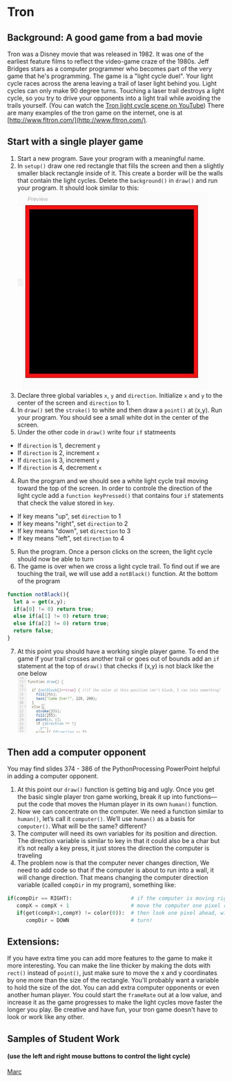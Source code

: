 Tron
====
Background: A good game from a bad movie
-----------------------------------------
Tron was a Disney movie that was released in 1982. It was one of the earliest feature films to reflect the video-game craze of the 1980s. Jeff Bridges stars as a computer programmer who becomes part of the very game that he's programming. The game is a "light cycle duel". Your light cycle races across the arena leaving a trail of laser light behind you. Light cycles can only make 90 degree turns. Touching a laser trail destroys a light cycle, so you try to drive your opponents into a light trail while avoiding the trails yourself. (You can watch the [Tron light cycle scene on YouTube](https://www.youtube.com/watch?v=-BZxGhNdz1k)) There are many examples of the tron game on the internet, one is at [http://www.fltron.com/](http://www.fltron.com/).
 

 
Start with a single player game
-------------------------------
1. Start a new program. Save your program with a meaningful name.
2. In `setup()` draw one red rectangle that fills the screen and then a slightly smaller black rectangle inside of it. This  create a border will be the walls that contain the light cycles. Delete the `background()` in `draw()` and run your program. It should look similar to this:   
![](Tron1.JPG)   
3. Declare three global variables `x`, `y` and `direction`. Initialize `x` and `y` to the center of the screen and `direction` to 1.
3. In `draw()` set the `stroke()` to white and then draw a `point()` at (x,y). Run your program. You should see a small white dot in the center of the screen.
3. Under the other code in `draw()` write four `if` statmeents
+ If `direction` is 1, decrement `y` 
+ If `direction` is 2, increment `x` 
+ If `direction` is 3, increment `y` 
+ If `direction` is 4, decrement `x` 
4. Run the program and we should see a white light cycle trail moving toward the top of the screen. In order to controle the direction of the light cycle add a `function keyPressed()` that contains four `if` statements that check the value stored in `key`.
+ If key means "up", set `direction` to 1
+ If key means "right", set `direction` to 2
+ If key means "down", set `direction` to 3
+ If key means "left", set `direction` to 4
5. Run the program. Once a person clicks on the screen, the light cycle should now be able to turn
6. The game is over when we cross a light cycle trail. To find out if we are touching the trail, we will use add a `notBlack()` function. At the bottom of the program   
```javascript
function notBlack(){
  let a = get(x,y);
  if(a[0] != 0) return true;
  else if(a[1] != 0) return true;
  else if(a[2] != 0) return true;
  return false;
}  
```
7. At this point you should have a working single player game. To end the game if your trail crosses another trail or goes out of bounds add an `if` statement at the top of `draw()` that checks if (x,y) is not black like the one below   
![](Tron2.JPG)    


 
Then add a computer opponent
----------------------------
You may find slides 374 - 386 of the PythonProcessing PowerPoint helpful in adding a computer opponent.
1. At this point our `draw()` function is getting big and ugly. Once you get the basic single player tron game working, break it up into functions—put the code that moves the Human player in its own `human()` function.
2. Now we can concentrate on the computer. We need a function similar to `human()`, let’s call it `computer()`. We’ll use `human()` as a basis for `computer()`. What will be the same? different?
3. The computer will need its own variables for its position and direction. The direction variable is similar to key in that it could also be a char but it’s not really a key press, it just stores the direction the computer is traveling
4. The problem now is that the computer never changes direction, We need to add code so that if the computer is about to run into a wall, it will change direction. That means changing the computer direction variable (called `compDir` in my program), something like:   
```python
if(compDir == RIGHT):                   # if the computer is moving right
   compX = compX + 1                    # move the computer one pixel right
   if(get(compX+1,compY) != color(0)):  # then look one pixel ahead, will I run into something that isn't black?
      compDir = DOWN                    # turn!
```

Extensions:
-----------
If you have extra time you can add more features to the game to make it more interesting. You can make the line thicker by making the dots with `rect()` instead of `point()`, just make sure to move the x and y coordinates by one more than the size of the rectangle. You'll probably want a variable to hold the size of the dot. You can add extra computer opponents or even another human player. You could start the `frameRate` out at a low value, and increase it as the game progresses to make the light cycles move faster the longer you play. Be creative and have fun, your tron game doesn't have to look or work like any other.

Samples of Student Work 
-----------------------
#### (use the left and right mouse buttons to control the light cycle)   
[Marc](https://trinket.io/embed/python/df5a0e966e?outputOnly=true&runOption=run&start=result)   

